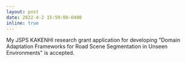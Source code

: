 ```yaml
---
layout: post
date: 2022-4-2 15:59:00-0400
inline: true
---
```


My JSPS KAKENHI research grant application for developing "Domain Adaptation Frameworks for Road Scene Segmentation in Unseen Environments" is accepted.


